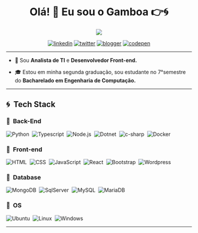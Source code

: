 
<h1 align="center">Olá! 🖖 <a height="30"/> Eu sou o Gamboa 👉🌀</h1>

<div align="center">
  
<img src="https://c.tenor.com/TUIPgSc7J7YAAAAC/yusuke-urameshi-yu-yu-hakusho.gif" />

[![linkedin](https://img.shields.io/badge/linkedin-0A66C2?style=for-the-badge&logo=linkedin&logoColor=white)](https://www.linkedin.com/in/rsgamboa)
[![twitter](https://img.shields.io/badge/twitter-1DA1F2?style=for-the-badge&logo=twitter&logoColor=white)](https://twitter.com/gam6oa)
[![blogger](https://img.shields.io/badge/Blogger-0A66f2?style=for-the-badge&logo=blogger&logoColor=white
)](https://gamboalink.blogspot.com)
[![codepen](https://img.shields.io/badge/codepen-0A66C2?style=for-the-badge&logo=codepen&logoColor=white)](https://codepen.io/rsgamboa)

</div>

***
- 📌 Sou **Analista de TI** e **Desenvolvedor Front-end.**

- 🎓 Estou em minha segunda graduação, sou estudante no 7°semestre do **Bacharelado em Engenharia de Computação.**

***
## 🌀 &nbsp;Tech Stack

### 🔹 &nbsp;Back-End
![Python](https://img.shields.io/badge/-Python-05122A?style=flat&logo=python)&nbsp;
![Typescript](https://img.shields.io/badge/-TypeScript-05122A?style=flat&logo=typescript)&nbsp;
![Node.js](https://img.shields.io/badge/-Node.js-05122A?style=flat&logo=node.js)&nbsp;
![Dotnet](https://img.shields.io/badge/-.NET-05122A?style=flat&logo=dotnet)&nbsp;
![c-sharp](https://img.shields.io/badge/-C%23-05122A?style=flat&logo=c-sharp)&nbsp;
![Docker](https://img.shields.io/badge/-Docker-05122A?style=flat&logo=docker)&nbsp;
### 🔹 &nbsp;Front-end
![HTML](https://img.shields.io/badge/-HTML-05122A?style=flat&logo=HTML5)&nbsp;
![CSS](https://img.shields.io/badge/-CSS-05122A?style=flat&logo=CSS3&logoColor=1572B6)&nbsp;
![JavaScript](https://img.shields.io/badge/-JavaScript-05122A?style=flat&logo=javascript)&nbsp;
![React](https://img.shields.io/badge/-React-05122A?style=flat&logo=react)&nbsp;
![Bootstrap](https://img.shields.io/badge/-Bootstrap-05122A?style=flat&logo=bootstrap)&nbsp;
![Wordpress](https://img.shields.io/badge/-Wordpress-05122A?style=flat&logo=wordpress)&nbsp;

### 🔹 &nbsp;Database 
![MongoDB](https://img.shields.io/badge/-MongoDB-05122A?style=flat&logo=mongodb)&nbsp;
![SqlServer](https://img.shields.io/badge/-Microsoft%20SQL%20Server-05122A?style=flat&logo=microsoft%20sql%20server&logoColor=1572B6)&nbsp;
![MySQL](https://img.shields.io/badge/-MySQL-05122A?style=flat&logo=mysql)&nbsp;
![MariaDB](https://img.shields.io/badge/-MariaDB-05122A?style=flat&logo=mariadb)&nbsp;

### 🔹 &nbsp;OS 
![Ubuntu](https://img.shields.io/badge/-Ubuntu-05122A?style=flat&logo=ubuntu)&nbsp;
![Linux](https://img.shields.io/badge/-Linux-05122A?style=flat&logo=linux)&nbsp;
![Windows](https://img.shields.io/badge/-Windows-05122A?style=flat&logo=Windows)&nbsp;
***
